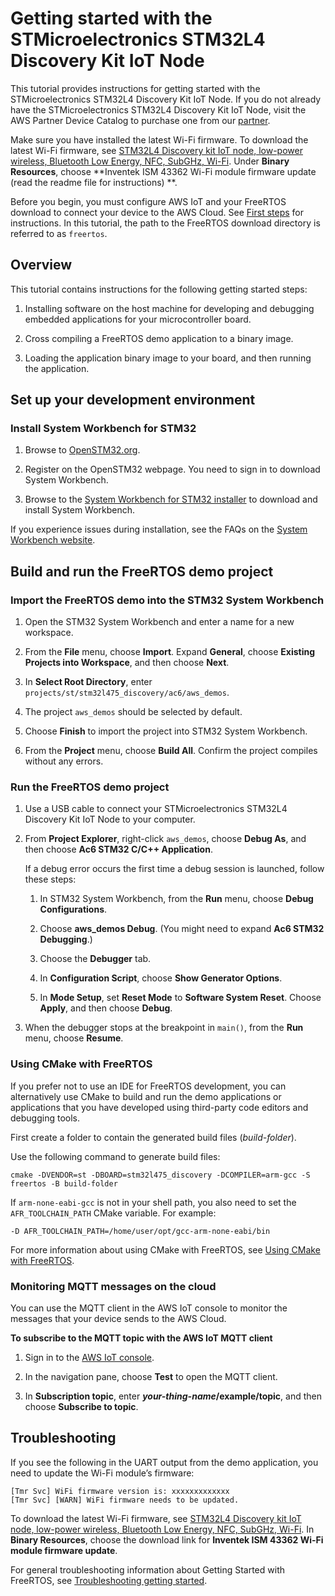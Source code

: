 # Getting started with the STMicroelectronics STM32L4 Discovery Kit IoT Node<a name="getting_started_st"></a>

This tutorial provides instructions for getting started with the STMicroelectronics STM32L4 Discovery Kit IoT Node\. If you do not already have the STMicroelectronics STM32L4 Discovery Kit IoT Node, visit the AWS Partner Device Catalog to purchase one from our [partner](https://devices.amazonaws.com/detail/a3G0L00000AANsWUAX/STM32L4-Discovery-Kit-IoT-Node)\.

Make sure you have installed the latest Wi\-Fi firmware\. To download the latest Wi\-Fi firmware, see [STM32L4 Discovery kit IoT node, low\-power wireless, Bluetooth Low Energy, NFC, SubGHz, Wi\-Fi](https://www.st.com/resource/en/utilities/inventek_fw_updater.zip)\. Under **Binary Resources**, choose **Inventek ISM 43362 Wi\-Fi module firmware update \(read the readme file for instructions\) **\.

Before you begin, you must configure AWS IoT and your FreeRTOS download to connect your device to the AWS Cloud\. See [First steps](freertos-prereqs.md) for instructions\. In this tutorial, the path to the FreeRTOS download directory is referred to as `freertos`\.

## Overview<a name="w44aac13c31c44c11"></a>

This tutorial contains instructions for the following getting started steps:

1. Installing software on the host machine for developing and debugging embedded applications for your microcontroller board\.

1. Cross compiling a FreeRTOS demo application to a binary image\.

1. Loading the application binary image to your board, and then running the application\.

## Set up your development environment<a name="st-setup-env"></a>

### Install System Workbench for STM32<a name="install-system-workbench"></a>

1. Browse to [OpenSTM32\.org](http://www.openstm32.org/HomePage)\.

1. Register on the OpenSTM32 webpage\. You need to sign in to download System Workbench\.

1. Browse to the [System Workbench for STM32 installer](http://www.openstm32.org/System%2BWorkbench%2Bfor%2BSTM32) to download and install System Workbench\.

If you experience issues during installation, see the FAQs on the [System Workbench website](http://www.openstm32.org/HomePage)\.

## Build and run the FreeRTOS demo project<a name="st-build-and-run-example"></a>

### Import the FreeRTOS demo into the STM32 System Workbench<a name="st-freertos-import-project"></a><a name="st-import-project"></a>

1. Open the STM32 System Workbench and enter a name for a new workspace\.

1. From the **File** menu, choose **Import**\. Expand **General**, choose **Existing Projects into Workspace**, and then choose **Next**\.

1. In **Select Root Directory**, enter `projects/st/stm32l475_discovery/ac6/aws_demos`\.

1. The project `aws_demos` should be selected by default\.

1. Choose **Finish** to import the project into STM32 System Workbench\.

1. From the **Project** menu, choose **Build All**\. Confirm the project compiles without any errors\.

### Run the FreeRTOS demo project<a name="st-run-example"></a>

1. Use a USB cable to connect your STMicroelectronics STM32L4 Discovery Kit IoT Node to your computer\. 

1. From **Project Explorer**, right\-click `aws_demos`, choose **Debug As**, and then choose **Ac6 STM32 C/C\+\+ Application**\.

   If a debug error occurs the first time a debug session is launched, follow these steps:

   1. In STM32 System Workbench, from the **Run** menu, choose **Debug Configurations**\.

   1. Choose **aws\_demos Debug**\. \(You might need to expand **Ac6 STM32 Debugging**\.\)

   1. Choose the **Debugger** tab\.

   1. In **Configuration Script**, choose **Show Generator Options**\.

   1. In **Mode Setup**, set **Reset Mode** to **Software System Reset**\. Choose **Apply**, and then choose **Debug**\. 

1. When the debugger stops at the breakpoint in `main()`, from the **Run** menu, choose **Resume**\.

### Using CMake with FreeRTOS<a name="w44aac13c31c44c15b7"></a>

If you prefer not to use an IDE for FreeRTOS development, you can alternatively use CMake to build and run the demo applications or applications that you have developed using third\-party code editors and debugging tools\.

First create a folder to contain the generated build files \(*build\-folder*\)\.

Use the following command to generate build files:

```
cmake -DVENDOR=st -DBOARD=stm32l475_discovery -DCOMPILER=arm-gcc -S freertos -B build-folder
```

If `arm-none-eabi-gcc` is not in your shell path, you also need to set the `AFR_TOOLCHAIN_PATH` CMake variable\. For example:

```
-D AFR_TOOLCHAIN_PATH=/home/user/opt/gcc-arm-none-eabi/bin
```

For more information about using CMake with FreeRTOS, see [Using CMake with FreeRTOS](getting-started-cmake.md)\.

### Monitoring MQTT messages on the cloud<a name="w44aac13c31c44c15b9"></a>

You can use the MQTT client in the AWS IoT console to monitor the messages that your device sends to the AWS Cloud\.

**To subscribe to the MQTT topic with the AWS IoT MQTT client**

1. Sign in to the [AWS IoT console](https://console.aws.amazon.com/iotv2/)\.

1. In the navigation pane, choose **Test** to open the MQTT client\.

1. In **Subscription topic**, enter ***your\-thing\-name*/example/topic**, and then choose **Subscribe to topic**\.

## Troubleshooting<a name="st-troubleshooting"></a>

If you see the following in the UART output from the demo application, you need to update the Wi\-Fi module’s firmware:

```
[Tmr Svc] WiFi firmware version is: xxxxxxxxxxxxx
[Tmr Svc] [WARN] WiFi firmware needs to be updated.
```

To download the latest Wi\-Fi firmware, see [STM32L4 Discovery kit IoT node, low\-power wireless, Bluetooth Low Energy, NFC, SubGHz, Wi\-Fi](https://www.st.com/resource/en/utilities/inventek_fw_updater.zip)\. In **Binary Resources**, choose the download link for **Inventek ISM 43362 Wi\-Fi module firmware update**\.

For general troubleshooting information about Getting Started with FreeRTOS, see [Troubleshooting getting started](gsg-troubleshooting.md)\.